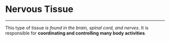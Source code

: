 # Nervous Tissue
___
This type of tissue *is found in the brain, spinal cord, and nerves*. It is responsible for **coordinating and controlling many body activities**.